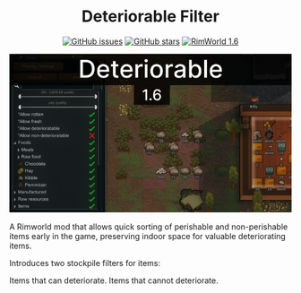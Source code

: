 # <div align=center>Deteriorable Filter



<div align="center">
<a href="https://github.com/canefe/DeteriorateFilter/issues"><img src="https://img.shields.io/github/issues/canefe/DeteriorateFilter?style=for-the-badge" alt="GitHub issues"></a> <a href="https://github.com/canefe/DeteriorateFilter/stargazers"><img src="https://img.shields.io/github/stars/canefe/DeteriorateFilter?style=for-the-badge" alt="GitHub stars"></a> <a href="#"><img src="https://img.shields.io/badge/RIMWORLD-1.6-orange?style=for-the-badge" alt="RimWorld 1.6"></a>
</div>


<p align="center">
<img src="https://github.com/canefe/DeteriorateFilter/blob/master/About/Preview.png?raw=true"/>

A Rimworld mod that allows quick sorting of perishable and non-perishable items early in the game, preserving indoor space for valuable deteriorating items.

Introduces two stockpile filters for items:

Items that can deteriorate.
Items that cannot deteriorate.
</p>
</div>
